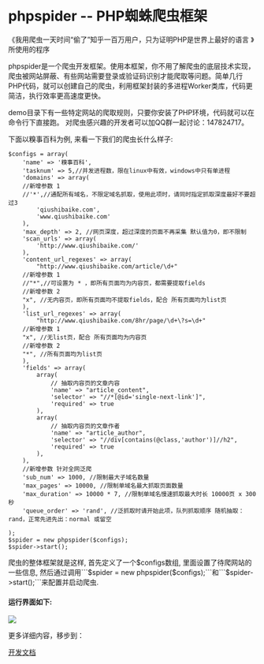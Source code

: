 # phpspider -- PHP蜘蛛爬虫框架
《我用爬虫一天时间“偷了”知乎一百万用户，只为证明PHP是世界上最好的语言 》所使用的程序

phpspider是一个爬虫开发框架。使用本框架，你不用了解爬虫的底层技术实现，爬虫被网站屏蔽、有些网站需要登录或验证码识别才能爬取等问题。简单几行PHP代码，就可以创建自己的爬虫，利用框架封装的多进程Worker类库，代码更简洁，执行效率更高速度更快。

demo目录下有一些特定网站的爬取规则，只要你安装了PHP环境，代码就可以在命令行下直接跑。 对爬虫感兴趣的开发者可以加QQ群一起讨论：147824717。

下面以糗事百科为例, 来看一下我们的爬虫长什么样子:

```
$configs = array(
    'name' => '糗事百科',
    'tasknum' => 5,//并发进程数，限在linux中有效，windows中只有单进程
    'domains' => array(
	//新增参数 1
	//'*',//通配所有域名，不限定域名抓取，使用此项时，请同时指定抓取深度最好不要超过3
        'qiushibaike.com',
        'www.qiushibaike.com'
    ),
    'max_depth' => 2, //网页深度，超过深度的页面不再采集 默认值为0，即不限制
    'scan_urls' => array(
        'http://www.qiushibaike.com/'
    ),
    'content_url_regexes' => array(
        "http://www.qiushibaike.com/article/\d+"
	//新增参数 1
	//"*",//可设置为 * ，即所有页面均为内容页，都需要提取fields
	//新增参数 2
	"x", //无内容页，即所有页面均不提取fields，配合 所有页面均为list页
    ),
    'list_url_regexes' => array(
        "http://www.qiushibaike.com/8hr/page/\d+\?s=\d+"
	//新增参数 1
	"x", //无list页，配合 所有页面均为内容页
	//新增参数 2
	"*", //所有页面均为list页
    ),
    'fields' => array(
        array(
            // 抽取内容页的文章内容
            'name' => "article_content",
            'selector' => "//*[@id='single-next-link']",
            'required' => true
        ),
        array(
            // 抽取内容页的文章作者
            'name' => "article_author",
            'selector' => "//div[contains(@class,'author')]//h2",
            'required' => true
        ),
    ),
    //新增参数 针对全网泛爬
	'sub_num' => 1000, //限制最大子域名数量
	'max_pages' => 10000, //限制单域名最大抓取页面数量
	'max_duration' => 10000 * 7, //限制单域名慢速抓取最大时长 10000页 x 300秒
	'queue_order' => 'rand', //泛抓取时请开始此项，队列抓取顺序 随机抽取：rand，正常先进先出：normal 或留空

);
$spider = new phpspider($configs);
$spider->start();
```
爬虫的整体框架就是这样, 首先定义了一个$configs数组, 里面设置了待爬网站的一些信息, 然后通过调用```$spider = new phpspider($configs);```和```$spider->start();```来配置并启动爬虫.

#### 运行界面如下:

![](http://www.epooll.com/zhihu/pachong.gif)

更多详细内容，移步到：

[开发文档](http://doc.phpspider.org)
